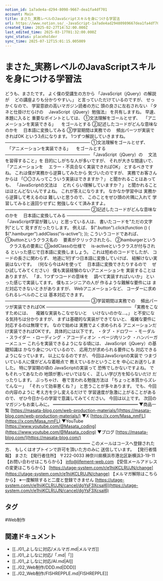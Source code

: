```yaml
---
notion_id: 1a7ade4a-d294-8098-9667-dea1fa4df701
account: Main
title: まさた_実務レベルのJavaScriptスキルを身につける学習法
url: https://www.notion.so/_-JavaScript-1a7ade4ad29480989667dea1fa4df701
created_time: 2025-02-27T14:52:00.000Z
last_edited_time: 2025-03-17T01:32:00.000Z
sync_status: placeholder
sync_time: 2025-07-12T15:01:15.005009
---
```

# まさた_実務レベルのJavaScriptスキルを身につける学習法

どうも、まさたです。
よく僕の受講生の方から
「JavaScript（jQuery）の解説が
　どの講座よりも分かりやすい。」
と言っていただけているのですが、
せっかくなので、
学習意欲の高いマガジン読者の方に
頭の良さに左右されない
『タネと仕掛けだらけの
　JavaScript（jQuery）勉強法』
を共有しますね。
早速、本題に入ると
重要なポイントとしては、
①文法理解をゴールとせず、
　「アニメーションを実装できる」
　をゴールとする
②記述したコードがどんな意味なのかを
　日本語に変換してみる
③学習期間は実務での
　頻出パーツが実装できればOK
という3点になります。
1つずつ解説していきますね。
————————————————————
①文法理解をゴールとせず、
　「アニメーションを実装できる」
　をゴールとする
————————————————————
「JavaScript（jQuery）の
　文法を習得すること」を
目的にしがちな人が多いですが、
それが大きな間違いで、
「アニメーションを
　エラー・不具合なく実装できればOK」
とするべきですね。
これは僕が実務から逆算してみたから
気づいたのですが、
実務でお客さんからは
「〇〇さんってこういう実装はできますか？」
と聞かれることはあっても、
「JavaScriptの文法は
　どれくらい理解していますか？」
と聞かれることはほとんどないんですよね。
これが答えになります。
なかなか学習中は
実務から逆算して考えるのは
難しいと思うので、
このことをぜひ頭の片隅に入れて
学習してみると遠回りせずに
勉強しなくて済みますよ。
————————————————————
②記述したコードがどんな意味なのかを
　日本語に変換してみる
————————————————————
「JavaScript学習が難しい」と思っている人は、
書いたコードを"ただの文字列"として
見すぎだったりします。
例えば、
$(".button").click(function () {
$(".hamburger").addClass("is-active");
});
こういうコードであれば、
①buttonというクラス名の
　要素がクリックされたら、
②hamburgerという
　クラス名の要素に
③addClassの仕様で
　is-activeというクラスが付与される
といった感じで日本語に変換しましょう。
これは短めのコードでしたが、
コードの長さに関わらず、
地道に1行ずつ日本語に変換していけば、
紐解けない実装はないです。
（何なら今はAIを使って
　日本語に変換できたりするので
　ぜひ試してみてください）
僕も実装経験のないアニメーションを
実装することはありますが、
「ま、1つずつコードの意味を
　調べて実装すればいいか」
といった感じで実装してます。
僕もエンジニアの人が
作るような難解な要件には
まだ対応できないときがありますが、
Webアニメーションなど、
コーダーに求められるレベルのことは
基本対応できます。
————————————————————
③学習期間は実務での
　頻出パーツが実装できればOK
————————————————————
「実務をこなすためには、
　複雑な実装もこなせないと
　いけないのかな…。」
と不安になる気持ちは分かりますが、
まずは基礎的な実装ができてないと、
複雑な要件に対応するのは無理です。
なので始めは
実務でよく求められる
アニメーションだけ実装できればOKです。
具体的には以下です。
・タブ
・ドロワー
・モーダル
・スライダー
・ローディング
・アコーディオン
・ページ内リンク
・ハンバーガーメニュー
これらを実装できるようになる頃には、
JavaScript（jQuery）の基礎知識は
かなり身についているので、
応用力が求められる要件にも
対応できるようになっています。
以上になるのですが、
今回はJavaScriptの実装で
つまづいている人に僕がどんな着眼点で
教えているかということを
中心にお送りしました。
特に学習期の頃の
JavaScriptの実装って
恐怖でしかないですよね。
でもそれってあなたの
地頭が悪いせいではなく、
正しい学び方を知らないだけ
だったりします。
ぶっちゃけ、
巷で言われる勉強方法は
「ちょっと本質からズレてんなー」
「それって効率悪くね？」
と思うことが多々あります。
でも、今回の内容のように
考え方を少し変えるだけで
学習速度が急激に上がることがあるので、
ぜひ今日からの学習で意識してみてください。
今回は以上です。
次回のマガジンもお楽しみに。
━━━━━━━━━━━━━━━━━━━━
▼商品一覧
[https://masata-blog.com/web-production-materials/](https://masata-blog.com/web-production-materials/)
▼X
[https://x.com/Masa_nmFL](https://x.com/Masa_nmFL)
▼YouTube
[https://www.youtube.com/@Masata_coding](https://www.youtube.com/@Masata_coding)
▼ブログ
[https://masata-blog.com/](https://masata-blog.com/)
━━━━━━━━━━━━━━━━━━━━
このメールはコースへ登録された方、
もしくはオプトインで許可を頂いた方のみに
送信しています。
【発行者情報】
まさた
【発行者住所】
〒222-0033
神奈川県横浜市港北区新横浜3-19-11
【お問い合わせはこちらから】
[info@lifement-web.com](mailto:info@lifement-web.com)
【受信メールアドレスの変更はこちらから】
[https://utage-system.com/r/e1hijKCLRUJN/change](https://utage-system.com/r/e1hijKCLRUJN/change)
【メルマガ解除はこちらから】
※一度解除すると二度と登録できません
[https://utage-system.com/r/e1hijKCLRUJN/cancel/dgYsF3XcsaI6](https://utage-system.com/r/e1hijKCLRUJN/cancel/dgYsF3XcsaI6)

## タグ

#Web制作 

## 関連ドキュメント

- [[../01_よしなに対応/メルマガ.md|メルマガ]]
- [[../01_よしなに対応/「.md|「]]
- [[../01_よしなに対応/AI.md|AI]]
- [[../02_Web制作/DDD.md|DDD]]
- [[../02_Web制作/FISHREPPLE.md|FISHREPPLE]]

